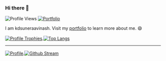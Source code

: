 ### Hi there 👋
![Profile Views](https://komarev.com/ghpvc/?username=kdsuneraavinash&color=brightgreen)
[![Portfolio](https://img.shields.io/badge/Visit-Portfolio-blueviolet)](http://kdsuneraavinash.me/)

I am kdsuneraavinash. Visit my [portfolio](http://kdsuneraavinash.me/) to learn more about me. 😄

<a href="https://github.com/kdsuneraavinash">
  <img alt="Profile Trophies" align="center" src="https://github-profile-trophy.vercel.app/?username=kdsuneraavinash&row=2&column=3" />
</a>
<a href="https://github.com/kdsuneraavinash">
  <img alt="Top Langs" align="center" src="https://github-readme-stats.vercel.app/api/top-langs/?username=kdsuneraavinash&exclude_repo=kvasir,machine-learning&langs_count=9&layout=compact&hide=CSS,PHP" />
</a>
<hr/>
<a href="https://github.com/kdsuneraavinash">
  <img alt="Profile" align="center" src="https://github-readme-stats.vercel.app/api?username=kdsuneraavinash&count_private=true&show_icons=true&custom_title=My%20Github%20Statistics" />
</a>
<a href="https://github.com/kdsuneraavinash">
  <img alt="Github Stream" align="center" src="https://github-readme-streak-stats.herokuapp.com/?user=kdsuneraavinash" />
</a>


<!--
**kdsuneraavinash/kdsuneraavinash** is a ✨ _special_ ✨ repository because its `README.md` (this file) appears on your GitHub profile.

Here are some ideas to get you started:

- 🔭 I’m currently working on ...
- 🌱 I’m currently learning ...
- 👯 I’m looking to collaborate on ...
- 🤔 I’m looking for help with ...
- 💬 Ask me about ...
- 📫 How to reach me: ...
- 😄 Pronouns: ...
- ⚡ Fun fact: ...
-->
